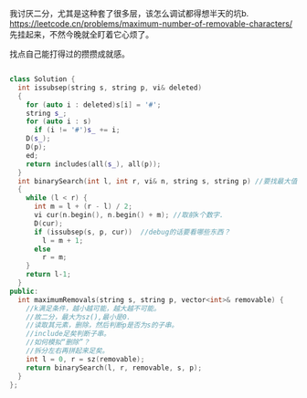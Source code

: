 我讨厌二分，尤其是这种套了很多层，该怎么调试都得想半天的坑b.  
https://leetcode.cn/problems/maximum-number-of-removable-characters/  
先挂起来，不然今晚就全盯着它心烦了。  

找点自己能打得过的攒攒成就感。  
```cpp

class Solution {
  int issubsep(string s, string p, vi& deleted)
  {
    for (auto i : deleted)s[i] = '#';
    string s_;
    for (auto i : s)
      if (i != '#')s_ += i;
    D(s_);
    D(p);
    ed;
    return includes(all(s_), all(p));
  }
  int binarySearch(int l, int r, vi& n, string s, string p) //要找最大值，则满足条件就向右走，直到invalid,此时-1就是答案.
  {
    while (l < r) {
      int m = l + (r - l) / 2;
      vi cur(n.begin(), n.begin() + m); //取前k个数字.
      D(cur);
      if (issubsep(s, p, cur))  //debug的话要看哪些东西？
        l = m + 1;
      else
        r = m;
    }
    return l-1;
  }
public:
  int maximumRemovals(string s, string p, vector<int>& removable) {
    //k满足条件，越小越可能，越大越不可能。
    //故二分，最大为sz(),最小是0.
    //读取其元素，删除，然后判断p是否为s的子串。
    //include足矣判断子串。
    //如何模拟“删除”？
    //拆分左右再拼起来足矣。
    int l = 0, r = sz(removable);
    return binarySearch(l, r, removable, s, p);
  }
};

```
